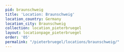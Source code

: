 ```yaml
---
pid: braunschweig
title: 'Location: Braunschweig'
location_country: Germany
location_city: Braunschweig
collection: location_pieterbruegel
layout: locationpage_pieterbruegel
order: '05'
permalink: "/pieterbruegel/locations/braunschweig/"
---
```

